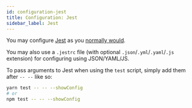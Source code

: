 ```yaml
---
id: configuration-jest
title: Configuration: Jest
sidebar_label: Jest
---
```


You may configure [Jest](https://facebook.github.io/jest) as you [normally would](https://facebook.github.io/jest/docs/en/configuration.html).

You may also use a `.jestrc` file (with optional `.json`/`.yml`/`.yaml`/`.js` extension) for configuring using JSON/YAML/JS.

To pass arguments to Jest when using the `test` script, simply add them after `-- --` like so:

```bash
yarn test -- -- --showConfig
# or
npm test -- -- --showConfig
```
